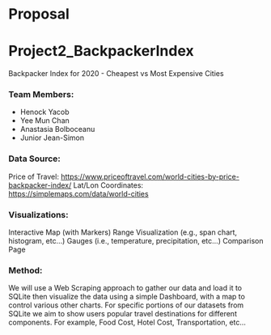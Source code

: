 # Proposal

# Project2_BackpackerIndex
Backpacker Index for 2020 - Cheapest vs Most Expensive Cities

### Team Members:
<ul>
  <li>Henock Yacob</li>
  <li>Yee Mun Chan</li>
  <li>Anastasia Bolboceanu</li>
  <li>Junior Jean-Simon</li>
</ul>

### Data Source:
Price of Travel: https://www.priceoftravel.com/world-cities-by-price-backpacker-index/
Lat/Lon Coordinates: https://simplemaps.com/data/world-cities

### Visualizations:
Interactive Map (with Markers)
Range Visualization (e.g., span chart, histogram, etc…)
Gauges (i.e., temperature, precipitation, etc…)
Comparison Page

### Method:
We will use a Web Scraping approach to gather our data and load it to SQLite then visualize the data using a simple Dashboard, with a map to control various other charts.
For specific portions of our datasets from SQLite we aim to show users popular travel destinations for different components. For example, Food Cost, Hotel Cost, Transportation, etc...
